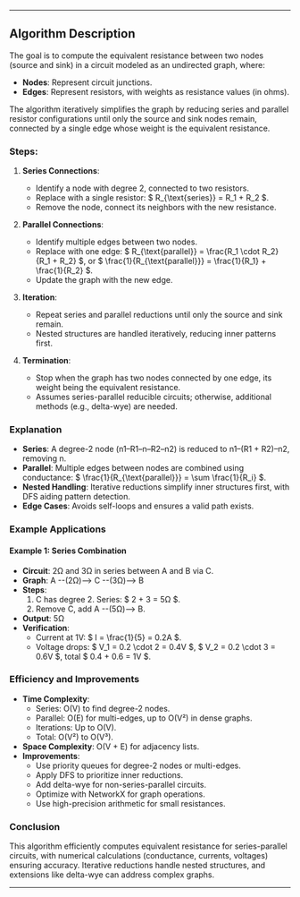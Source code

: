 
---

## Algorithm Description

The goal is to compute the equivalent resistance between two nodes (source and sink) in a circuit modeled as an undirected graph, where:

- **Nodes**: Represent circuit junctions.
- **Edges**: Represent resistors, with weights as resistance values (in ohms).

The algorithm iteratively simplifies the graph by reducing series and parallel resistor configurations until only the source and sink nodes remain, connected by a single edge whose weight is the equivalent resistance.

### Steps:
1. **Series Connections**:
   - Identify a node with degree 2, connected to two resistors.
   - Replace with a single resistor: $ R_{\text{series}} = R_1 + R_2 $.
   - Remove the node, connect its neighbors with the new resistance.

2. **Parallel Connections**:
   - Identify multiple edges between two nodes.
   - Replace with one edge: $ R_{\text{parallel}} = \frac{R_1 \cdot R_2}{R_1 + R_2} $, or $ \frac{1}{R_{\text{parallel}}} = \frac{1}{R_1} + \frac{1}{R_2} $.
   - Update the graph with the new edge.

3. **Iteration**:
   - Repeat series and parallel reductions until only the source and sink remain.
   - Nested structures are handled iteratively, reducing inner patterns first.

4. **Termination**:
   - Stop when the graph has two nodes connected by one edge, its weight being the equivalent resistance.
   - Assumes series-parallel reducible circuits; otherwise, additional methods (e.g., delta-wye) are needed.


### Explanation

- **Series**: A degree-2 node (n1–R1–n–R2–n2) is reduced to n1–(R1 + R2)–n2, removing n.
- **Parallel**: Multiple edges between nodes are combined using conductance: $ \frac{1}{R_{\text{parallel}}} = \sum \frac{1}{R_i} $.
- **Nested Handling**: Iterative reductions simplify inner structures first, with DFS aiding pattern detection.
- **Edge Cases**: Avoids self-loops and ensures a valid path exists.

### Example Applications

#### Example 1: Series Combination
- **Circuit**: 2Ω and 3Ω in series between A and B via C.
- **Graph**: A --(2Ω)--> C --(3Ω)--> B
- **Steps**:
  1. C has degree 2. Series: $ 2 + 3 = 5Ω $.
  2. Remove C, add A --(5Ω)--> B.
- **Output**: 5Ω
- **Verification**:
  - Current at 1V: $ I = \frac{1}{5} = 0.2A $.
  - Voltage drops: $ V_1 = 0.2 \cdot 2 = 0.4V $, $ V_2 = 0.2 \cdot 3 = 0.6V $, total $ 0.4 + 0.6 = 1V $.


### Efficiency and Improvements

- **Time Complexity**:
  - Series: O(V) to find degree-2 nodes.
  - Parallel: O(E) for multi-edges, up to O(V²) in dense graphs.
  - Iterations: Up to O(V).
  - Total: O(V²) to O(V³).
- **Space Complexity**: O(V + E) for adjacency lists.
- **Improvements**:
  - Use priority queues for degree-2 nodes or multi-edges.
  - Apply DFS to prioritize inner reductions.
  - Add delta-wye for non-series-parallel circuits.
  - Optimize with NetworkX for graph operations.
  - Use high-precision arithmetic for small resistances.

### Conclusion

This algorithm efficiently computes equivalent resistance for series-parallel circuits, with numerical calculations (conductance, currents, voltages) ensuring accuracy. Iterative reductions handle nested structures, and extensions like delta-wye can address complex graphs.

--- 

